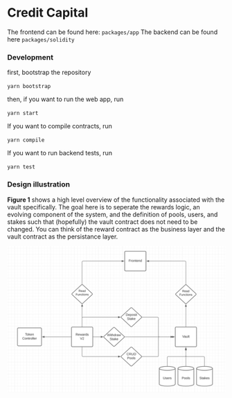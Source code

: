 # Credit Capital

The frontend can be found here: ``packages/app``
The backend can be found here ``packages/solidity``

### Development
first, bootstrap the repository

``yarn bootstrap``

then, if you want to run the web app, run

``yarn start``


If you want to compile contracts, run

``yarn compile``

If you want to run backend tests, run

``yarn test``

### Design illustration

**Figure 1** shows a high level overview of the functionality associated with the vault specifically. The goal here is to seperate the rewards logic, an evolving component of the system, and the definition of pools, users, and stakes such that (hopefully) the vault contract does not need to be changed. You can think of the reward contract as the business layer and the vault contract as the persistance layer.

![design illustration](assets/cc-design.png "Overview of Rewards V2")